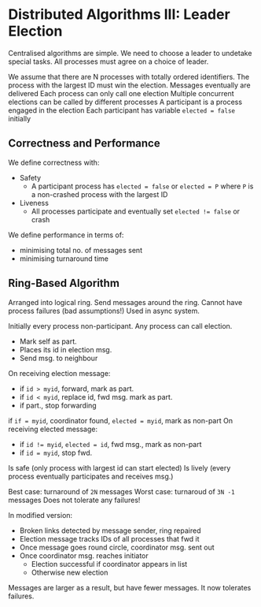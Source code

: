 # Distributed Algorithms III: Leader Election

Centralised algorithms are simple. We need to choose a leader to undetake special tasks.
All processes must agree on a choice of leader.

We assume that there are N processes with totally ordered identifiers.
The process with the largest ID must win the election.
Messages eventually are delivered
Each process can only call one election
Multiple concurrent elections can be called by different processes
A participant is a process engaged in the election
Each participant has variable ``elected = false`` initially

## Correctness and Performance

We define correctness with:

* Safety
  * A participant process has ``elected = false`` or ``elected = P`` where ``P`` is a non-crashed process with the largest ID
* Liveness
  * All processes participate and eventually set ``elected != false`` or crash

We define performance in terms of:

* minimising total no. of messages sent
* minimising turnaround time

## Ring-Based Algorithm

Arranged into logical ring. Send messages around the ring.
Cannot have process failures (bad assumptions!)
Used in async system.

Initially every process non-participant.
Any process can call election.

- Mark self as part.
- Places its id in election msg.
- Send msg. to neighbour

On receiving election message:

* if ``id > myid``, forward, mark as part.
* if `id < myid`, replace id, fwd msg. mark as part.
* if part., stop forwarding

if `if = myid`, coordinator found, `elected = myid`, mark as non-part
On receiving elected message:

- if `id != myid`, `elected = id`, fwd msg., mark as non-part
- if `id = myid`, stop fwd.

Is safe (only process with largest id can start elected)
Is lively (every process eventually participates and receives msg.)

Best case: turnaround of `2N` messages
Worst case: turnaroud of `3N -1` messages
Does not tolerate any failures!

In modified version:

* Broken links detected by message sender, ring repaired
* Election message tracks IDs of all processes that fwd it
* Once message goes round circle, coordinator msg. sent out
* Once coordinator msg. reaches initiator
  * Election successful if coordinator appears in list
  * Otherwise new election

Messages are larger as a result, but have fewer messages. It now tolerates failures.
